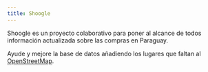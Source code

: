 ```yaml
---
title: Shoogle
---
```


Shoogle es un proyecto colaborativo para poner al alcance de todos información actualizada sobre las compras en Paraguay.

Ayude y mejore la base de datos añadiendo los lugares que faltan al [OpenStreetMap](https://www.openstreetmap.org/).
